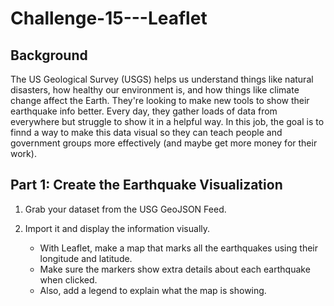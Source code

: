 # Challenge-15---Leaflet

## Background

The US Geological Survey (USGS) helps us understand things like natural disasters, how healthy our environment is, and how things like climate change affect the Earth. They're looking to make new tools to show their earthquake info better. Every day, they gather loads of data from everywhere but struggle to show it in a helpful way. In this job, the goal is to finnd a way to make this data visual so they can teach people and government groups more effectively (and maybe get more money for their work).

## Part 1: Create the Earthquake Visualization

1. Grab your dataset from the USG GeoJSON Feed.

2. Import it and display the information visually.
    -  With Leaflet, make a map that marks all the earthquakes using their longitude and latitude. 
    - Make sure the markers show extra details about each earthquake when clicked. 
    - Also, add a legend to explain what the map is showing.